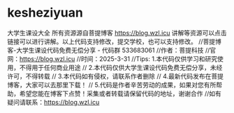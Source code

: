 # kesheziyuan
大学生课设大全  所有资源源自菩提博客 https://blog.wzl.icu
讲解等资源可以点击链接可以进行讲解。以上代码支持修改，提交学校，也可以支持修改。
//菩提博客-大学生课设代码免费无偿分享 - 代码群 533683061
//作者：菩提科技
//官网：https://blog.wzl.icu
//时间：2025-3-31
//Tips: 1.本代码仅供学习和研究使用，不得用于任何商业用途
// 2.本代码仅供大学生课设代码免费无偿分享，未经许可，不得转载
// 3.本代码如有侵权，请联系作者删除
// 4.最新代码发布在菩提博客，大家可以去那里下载！
// 5.代码是作者辛苦劳动的成果，如果对您有所帮助，希望您能在博客下点赞！采集或者转载请保留代码的地址，谢谢合作
//如有疑问请联系：https://blog.wzl.icu

